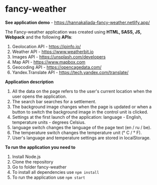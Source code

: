 # fancy-weather
**See application demo** - https://hannakaliada-fancy-weather.netlify.app/

The Fancy-weather application was created using **HTML, SASS, JS, Webpack** and the following **APIs**: 
1. Geolocation API - https://ipinfo.io/
2. Weather API - https://www.weatherbit.io
3. Images API - https://unsplash.com/developers
4. Map API - https://www.mapbox.com
5. Geocoding API - https://opencagedata.com/
6. Yandex.Translate API - https://tech.yandex.com/translate/

**Application description**
1. All the data on the page refers to the user's current location when the user opens the application.
2. The search bar searches for a settlement.
3. The background image changes when the page is updated or when a button to switch the background image in the control unit is clicked.
4. Settings at the first launch of the application: language - English, temperature units - degrees Celsius.
5. language switch changes the language of the page text (en / ru / be).
6. The temperature switch changes the temperature unit (° C / ° F).
7. User's language and temperature settings are stored in localStorage.

**To run the application you need to**
1. Install Node.js
2. Clone the repository
3. Go to folder fancy-weather
4. To install all dependencies use `npm install`
5. To run the application use `npm start`
